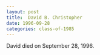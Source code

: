 ```yaml
---
layout: post
title:  David B. Christopher
date: 1996-09-28
categories: class-of-1985
---
```


David died on September 28, 1996.


